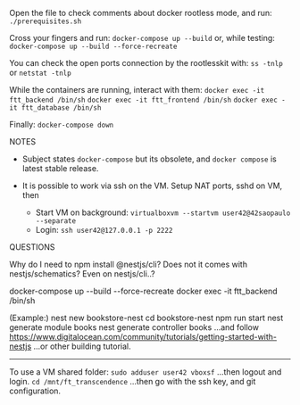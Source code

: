 Open the file to check comments about docker rootless mode, and run:
	`./prerequisites.sh`

Cross your fingers and run:
	`docker-compose up --build`
or, while testing:
	`docker-compose up --build --force-recreate`

You can check the open ports connection by the rootlesskit with:
	`ss -tnlp` or `netstat -tnlp`

While the containers are running, interact with them:
	`docker exec -it ftt_backend /bin/sh`
	`docker exec -it ftt_frontend /bin/sh`
	`docker exec -it ftt_database /bin/sh`

Finally:
	`docker-compose down`

NOTES

- Subject states `docker-compose` but its obsolete, and `docker compose` is
  latest stable release.

- It is possible to work via ssh on the VM. Setup NAT ports, sshd on VM, then
	- Start VM on background: `virtualboxvm --startvm user42@42saopaulo --separate`
	- Login: `ssh user42@127.0.0.1 -p 2222`

QUESTIONS

Why do I need to npm install @nestjs/cli? Does not it comes with nestjs/schematics?
Even on nestjs/cli..?

docker-compose up --build --force-recreate
docker exec -it ftt_backend /bin/sh

(Example:)
nest new bookstore-nest
cd bookstore-nest
npm run start
nest generate module books
nest generate controller books
...and follow https://www.digitalocean.com/community/tutorials/getting-started-with-nestjs
...or other building tutorial.

---

To use a VM shared folder:
	`sudo adduser user42 vboxsf`
	...then logout and login.
	`cd /mnt/ft_transcendence`
	...then go with the ssh key, and git configuration.
